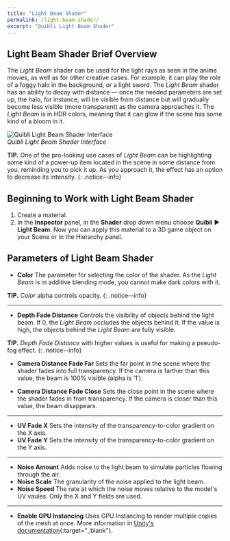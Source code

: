 ```yaml
---
title: "Light Beam Shader"
permalink: /light-beam-shader/
excerpt: "Quibli Light Beam Shader"
---
```


## Light Beam Shader Brief Overview

The _Light Beam_ shader can be used for the light rays as seen in the anime movies, as well as for other creative cases. For example, it can play the role of a foggy halo in the background, or a light sword.
The _Light Beam_ shader has an ability to decay with distance — once the needed parameters are set up, the halo, for instance, will be visible from distance but will gradually become less visible (more transparent) as the camera approaches it.
The _Light Beam_ is in HDR colors, meaning that it can glow if the scene has some kind of a bloom in it.

![Quibli Light Beam Shader Interface](/quibli-doc/assets/images/manual_images/quibli_light_beam_shader_interface.png)  
*Quibli Light Beam Shader Interface*

**TIP.** One of the pro-looking use cases of _Light Beam_ can be highlighting some kind of a power-up item located in the scene in some distance from you, reminding you to pick it up. As you approach it, the effect has an option to decrease its intensity.
{: .notice--info}

## Beginning to Work with Light Beam Shader

1. Create a material.
1. In the **Inspector** panel, in the **Shader** drop down menu choose **Quibli** ▶︎ **Light Beam**.
Now you can apply this material to a 3D game object on your Scene or in the Hierarchy panel.

## Parameters of Light Beam Shader

- **Color** The parameter for selecting the color of the shader. As the _Light Beam_ is in additive blending mode, you cannot make dark colors with it.

**TIP.** _Color_ alpha controls opacity.
{: .notice--info}

---

- **Depth Fade Distance** Controls the visibility of objects behind the light beam. If 0, the _Light Beam_ occludes the objects behind it. If the value is high, the objects behind the _Light Beam_ are fully visible.

**TIP.** _Depth Fade Distance_ with higher values is useful for making a pseudo-fog effect.
{: .notice--info}

- **Camera Distance Fade Far** Sets the far point in the scene where the shader fades into full transparency.  If the camera is farther than this value, the beam is 100% visible (alpha is ‘1’).

- **Camera Distance Fade Close** Sets the close point in the scene where the shader fades in from transparency. If the camera is closer than this value, the beam disappears.

---

- **UV Fade X** Sets the intensity of the transparency-to-color gradient on the X axis.
- **UV Fade Y** Sets the intensity of the transparency-to-color gradient on the Y axis.

---

- **Noise Amount** Adds noise to the light beam to simulate particles flowing through the air.
- **Noise Scale** The granularity of the noise applied to the light beam.
- **Noise Speed** The rate at which the noise moves relative to the model's UV vaules. Only the X and Y fields are used.

---

- **Enable GPU Instancing** Uses GPU Instancing to render multiple copies of the mesh at once. More information in [Unity's documentation](https://docs.unity3d.com/Manual/GPUInstancing.html){:target="_blank"}.
